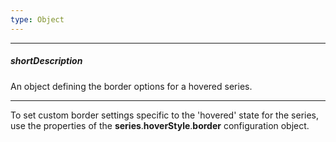 ```yaml
---
type: Object
---
```

---
##### shortDescription
An object defining the border options for a hovered series.

---
To set custom border settings specific to the 'hovered' state for the series, use the properties of the **series**.**hoverStyle**.**border** configuration object.